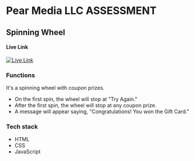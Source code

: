 # Pear Media LLC ASSESSMENT 
## Spinning Wheel
 
#### Live Link
[![Live Link](https://cdn-icons-png.flaticon.com/128/10781/10781469.png)](http://192.168.138.1:5500/index.html)

### Functions
It's a spinning wheel with coupon prizes.

- On the first spin, the wheel will stop at "Try Again." 
- After the first spin, the wheel will stop at any coupon prize.
- A message will appear saying, "Congratulations! You won the Gift Card."


### Tech stack
- HTML
- CSS
- JavaScript





